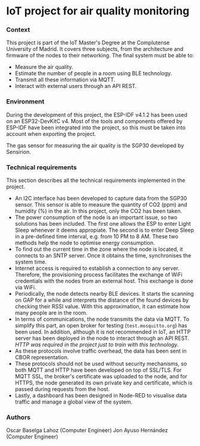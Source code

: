 # IoT project for air quality monitoring
### Context
This project is part of the IoT Master's Degree at the Complutense University of Madrid. It covers three subjects, from the architecture and firmware of the nodes to their networking. The final system must be able to:
- Measure the air quality.
- Estimate the number of people in a room using BLE technology.
- Transmit all these information via MQTT.
- Interact with external users through an API REST.

### Environment
During the development of this project, the ESP-IDF v4.1.2 has been used on an ESP32-DevKitC v4. Most of the tools and components offered by ESP-IDF have been integrated into the project, so this must be taken into account when exporting the project.

The gas sensor for measuring the air quality is the SGP30 developed by Sensirion.

### Technical requirements
This section describes all the technical requirements implemented in the project.
- An I2C interface has been developed to capture data from the SGP30 sensor. This sensor is able to measure the quantity of CO2 (ppm) and humidity (%) in the air. In this project, only the CO2 has been taken.
- The power consumption of the node is an important issue, so two solutions has been included. The first one allows the ESP to enter Light Sleep whenever it deems appropiate. The second is to enter Deep Sleep in a pre-defined time interval, e.g. from 10 PM to 8 AM. These two methods help the node to optimise energy consumption.
- To find out the current time in the zone where the node is located, it connects to an SNTP server. Once it obtains the time, synchronises the system time.
- Internet access is required to establish a connection to any server. Therefore, the provisioning process facilitates the exchange of WiFi credentials with the nodes from an external host. This exchange is done via WiFi.
- Periodically, the node detects nearby BLE devices. It starts the scanning on GAP for a while and interprets the distance of the found devices by checking their RSSI value. With this approximation, it can estimate how many people are in the room.
- In terms of communications, the node transmits the data via MQTT. To simplify this part, an open broker for testing (```test.mosquitto.org```) has been used. In addition, although it is not recommended in IoT, an HTTP server has been deployed in the node to interact through an API REST. *HTTP was required in the project just to train with this technology.*
- As these protocols involve traffic overhead, the data has been sent in CBOR representation.
- These protocols should not be used without security mechanisms, so both MQTT and HTTP have been developed on top of SSL/TLS. For MQTT SSL, the broker's certificate was uploaded to the node, and for HTTPS, the node generated its own private key and certificate, which is passed during requests from the host.
- Lastly, a dashboard has been designed in Node-RED to visualise data traffic and manage a global view of the system.

### Authors
Oscar Baselga Lahoz (Computer Engineer)
Jon Ayuso Hernández (Computer Engineer)
